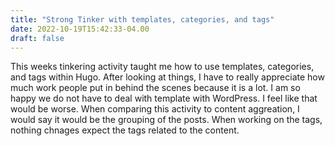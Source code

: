 ```yaml
---
title: "Strong Tinker with templates, categories, and tags"
date: 2022-10-19T15:42:33-04.00
draft: false
---
```


This weeks tinkering activity taught me how to use templates, categories, and tags within Hugo. After looking at things, I have to really appreciate how much work people put in behind the scenes because it is a lot. I am so happy we do not have to deal with template with WordPress. I feel like that would be worse. When comparing this activity to content aggreation, I would say it would be the grouping of the posts. When working on the tags, nothing chnages expect the tags related to the content.
